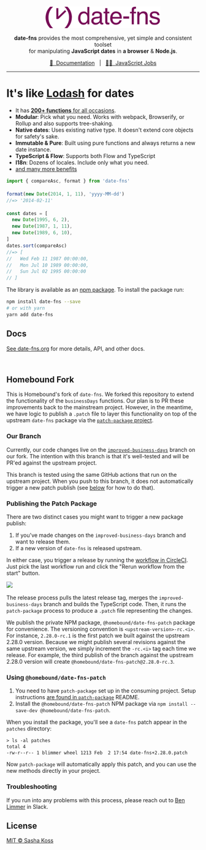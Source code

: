 <p align="center">
  <a href="https://date-fns.org/">
    <img alt="date-fns" title="date-fns" src="https://raw.githubusercontent.com/date-fns/date-fns/master/docs/logotype.svg" width="300" />
  </a>
</p>

<p align="center">
  <b>date-fns</b> provides the most comprehensive, yet simple and consistent toolset
  <br>
  for manipulating <b>JavaScript dates</b> in <b>a browser</b> & <b>Node.js</b>.</b>
</p>

<div align="center">

[📖&nbsp; Documentation](https://date-fns.org/docs/Getting-Started/)&nbsp;&nbsp;&nbsp;|&nbsp;&nbsp;&nbsp;[🧑‍💻&nbsp; JavaScript Jobs](https://jobs.date-fns.org/)

</div>

<hr>

# It's like [Lodash](https://lodash.com) for dates

- It has [**200+ functions** for all occasions](https://date-fns.org/docs/Getting-Started/).
- **Modular**: Pick what you need. Works with webpack, Browserify, or Rollup and also supports tree-shaking.
- **Native dates**: Uses existing native type. It doesn't extend core objects for safety's sake.
- **Immutable & Pure**: Built using pure functions and always returns a new date instance.
- **TypeScript & Flow**: Supports both Flow and TypeScript
- **I18n**: Dozens of locales. Include only what you need.
- [and many more benefits](https://date-fns.org/)

```js
import { compareAsc, format } from 'date-fns'

format(new Date(2014, 1, 11), 'yyyy-MM-dd')
//=> '2014-02-11'

const dates = [
  new Date(1995, 6, 2),
  new Date(1987, 1, 11),
  new Date(1989, 6, 10),
]
dates.sort(compareAsc)
//=> [
//   Wed Feb 11 1987 00:00:00,
//   Mon Jul 10 1989 00:00:00,
//   Sun Jul 02 1995 00:00:00
// ]
```

The library is available as an [npm package](https://www.npmjs.com/package/date-fns).
To install the package run:

```bash
npm install date-fns --save
# or with yarn
yarn add date-fns
```

## Docs

[See date-fns.org](https://date-fns.org/) for more details, API,
and other docs.

<br />
<!-- END OF README-JOB SECTION -->

## Homebound Fork

This is Homebound's fork of `date-fns`. We forked this repository to extend the functionality of the `businessDays`
functions. Our plan is to PR these improvements back to the mainstream project. However, in the meantime, we have
logic to publish a `.patch` file to layer this functionality on top of the upstream `date-fns` package via the
[`patch-package` project](https://github.com/ds300/patch-package).

### Our Branch

Currently, our code changes live on the [`improved-business-days`](https://github.com/homebound-team/date-fns/tree/improved-business-days)
branch on our fork. The intention with this branch is that it's well-tested and will be PR'ed against the upstream
project.

This branch is tested using the same GitHub actions that run on the upstream project. When you push to this branch, it
does not automatically trigger a new patch publish (see [below](#publishing-the-patch-package) for how to do that).

### Publishing the Patch Package

There are two distinct cases you might want to trigger a new package publish:

1. If you've made changes on the `improved-business-days` branch and want to release them.
1. If a new version of `date-fns` is released upstream.

In either case, you trigger a release by running the [workflow in CircleCI](https://app.circleci.com/pipelines/github/homebound-team/date-fns?branch=homebound-patch-publish&filter=all). Just pick the last workflow run and click the "Rerun workflow from the start" button.

![](https://imgur.com/XFnUtNc)

The release process pulls the latest release tag, merges the `improved-business-days` branch and builds the TypeScript
code. Then, it runs the `patch-package` process to produce a `.patch` file representing the changes.

We publish the private NPM package, `@homebound/date-fns-patch` package for convenience. The versioning convention is
`<upstream-version>-rc.<i>`. For instance, `2.28.0-rc.1` is the first patch we built against the upstream 2.28.0 version.
Because we might publish several revisions against the same upstream version, we simply increment the `-rc.<i>` tag each
time we release. For example, the third publish of the branch against the upstream 2.28.0 version will create
`@homebound/date-fns-patch@2.28.0-rc.3`.

### Using `@homebound/date-fns-patch`

1. You need to have `patch-package` set up in the consuming project. Setup instructions
  [are found in `patch-package`](https://github.com/ds300/patch-package) README.
1. Install the `@homebound/date-fns-patch` NPM package via `npm install --save-dev @homebound/date-fns-patch`.

When you install the package, you'll see a `date-fns` patch appear in the `patches` directory:

```console
> ls -al patches
total 4
-rw-r--r-- 1 blimmer wheel 1213 Feb  2 17:54 date-fns+2.28.0.patch
```

Now `patch-package` will automatically apply this patch, and you can use the new methods directly in your project.

### Troubleshooting

If you run into any problems with this process, please reach out to [Ben Limmer](https://benlimmer.com/freelance) in
Slack.

## License

[MIT © Sasha Koss](https://kossnocorp.mit-license.org/)
